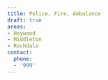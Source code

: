```yaml
---
title: Police, Fire, Ambulance
draft: true
areas:
- Heywood
- Middleton
- Rochdale
contact:
  phone:
  - '999'
---
```


